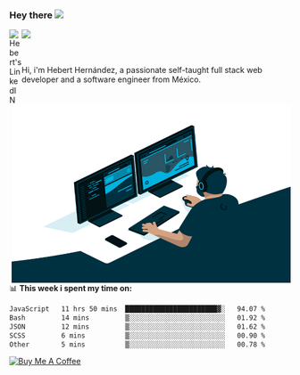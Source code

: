 ### Hey there <img src="https://media.giphy.com/media/hvRJCLFzcasrR4ia7z/giphy.gif" width="25px">
<a href="https://www.linkedin.com/in/evertcode/" target="_blank">
  <img align="left" alt="Hebert's LinkedIN" width="22px" src="https://raw.githubusercontent.com/peterthehan/peterthehan/master/assets/linkedin.svg" />
</a>

![](https://visitor-badge.glitch.me/badge?page_id=evertcode.evertcode)

<br />

Hi, i'm Hebert Hernández, a passionate self-taught full stack web developer and a software engineer from México.

<img align="right" alt="GIF" src="https://github.com/evertcode/evertcode/blob/master/code.gif?raw=true" width="500" height="320" />

📊 **This week i spent my time on:**

<!--START_SECTION:waka-->

```text
JavaScript   11 hrs 50 mins  ███████████████████████▓░   94.07 %
Bash         14 mins         ▒░░░░░░░░░░░░░░░░░░░░░░░░   01.92 %
JSON         12 mins         ▒░░░░░░░░░░░░░░░░░░░░░░░░   01.62 %
SCSS         6 mins          ▒░░░░░░░░░░░░░░░░░░░░░░░░   00.90 %
Other        5 mins          ▒░░░░░░░░░░░░░░░░░░░░░░░░   00.78 %
```

<!--END_SECTION:waka-->

<a href="https://www.buymeacoffee.com/evertcode" target="_blank"><img src="https://cdn.buymeacoffee.com/buttons/v2/default-red.png" alt="Buy Me A Coffee" width="150" ></a>

